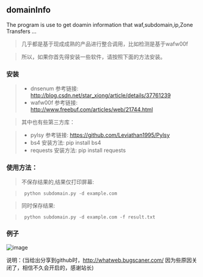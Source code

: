 ## domainInfo
The program is use to get doamin information that waf,subdomain,ip,Zone Transfers ...

> 几乎都是基于现成成熟的产品进行整合调用，比如检测是基于wafw00f

> 所以，如果你首先得安装一些软件，请按照下面的方法安装。

### 安装

>+ dnsenum 参考链接: http://blog.csdn.net/star_xiong/article/details/37761239
>+ wafw00f 参考链接: http://www.freebuf.com/articles/web/21744.html

>其中也有些第三方库：

>+ pylsy 参考链接: https://github.com/Leviathan1995/Pylsy
>+ bs4  安装方法: pip install bs4
>+ requests 安装方法: pip install requests

### 使用方法：

> 不保存结果的,结果仅打印屏幕:

> <code> python subdomain.py -d example.com</code>

> 同时保存结果:

> <code> python subdomain.py -d example.com -f result.txt </code>

### 例子

![image](https://github.com/latentgod/domainInfo/example.png)

说明：(当给出分享到github时，http://whatweb.bugscaner.com/ 因为些原因关闭了，相信不久会开启的，感谢站长)

